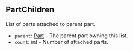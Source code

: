 ## PartChildren

List of parts attached to parent part.

- `parent`: [Part](PartBase.md) - The parent part owning this list.
- `count`: int - Number of attached parts.
